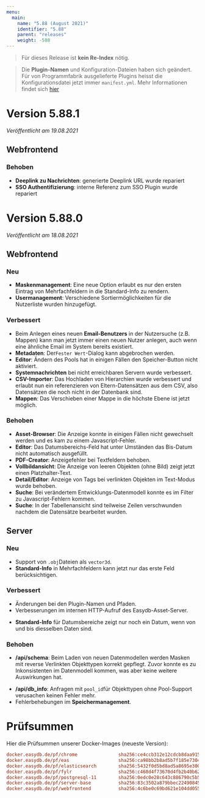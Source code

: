 ```yaml
---
menu:
  main:
    name: "5.88 (August 2021)"
    identifier: "5.88"
    parent: "releases"
    weight: -588
---
```


> Für dieses Release ist **kein Re-Index** nötig. 

> Die **Plugin-Namen** und Konfiguration-Dateien haben sich geändert. Für von Programmfabrik ausgelieferte Plugins heisst die Konfigurationsdatei jetzt immer `manifest.yml`. Mehr Informationen findet sich [hier](https://docs.easydb.de/en/technical/plugins/#plugin-definition)

# Version 5.88.1

*Veröffentlicht am 19.08.2021*

## Webfrontend

### Behoben

- **Deeplink zu Nachrichten**: generierte Deeplink URL wurde repariert
- **SSO Authentifizierung**: interne Referenz zum SSO Plugin wurde repariert

# Version 5.88.0

*Veröffentlicht am 18.08.2021*

## Webfrontend

### Neu

* **Maskenmanagement**: Eine neue Option erlaubt es nur den ersten Eintrag von Mehrfachfeldern in die Standard-Info zu rendern.
* **Usermanagement**: Verschiedene Sortiermöglichkeiten für die Nutzerliste wurden hinzugefügt.

### Verbessert

* Beim Anlegen eines neuen **Email-Benutzers** in der Nutzersuche (z.B. Mappen) kann man jetzt immer einen neuen Nutzer anlegen, auch wenn eine ähnliche Email im System bereits existiert.
* **Metadaten**: Der`Fester Wert`-Dialog kann abgebrochen werden.
* **Editor**: Ändern des Pools hat in einigen Fällen den Speicher-Button nicht aktiviert.
* **Systemnachrichten** bei nicht erreichbaren Servern wurde verbessert.
* **CSV-Importer**: Das Hochladen von Hierarchien wurde verbessert und erlaubt nun ein referenzieren von Eltern-Datensätzen aus dem CSV, also Datensätzen die noch nicht in der Datenbank sind.
* **Mappen**: Das Verschieben einer Mappe in die höchste Ebene ist jetzt möglich.

### Behoben

* **Asset-Browser**: Die Anzeige konnte in einigen Fällen nicht gewechselt werden und es kam zu einem Javascript-Fehler.
* **Editor**: Das Datumsbereichs-Feld hat unter Umständen das Bis-Datum nicht automatisch ausgefüllt.
* **PDF-Creator**: Anzeigefehler bei Textfeldern behoben.
* **Vollbildansicht**: Die Anzeige von leeren Objekten (ohne Bild) zeigt jetzt einen Platzhalter-Text.
* **Detail/Editor**: Anzeige von Tags bei verlinkten Objekten im Text-Modus wurde behoben.
* **Suche**: Bei verändertem Entwicklungs-Datenmodell konnte es im Filter zu Javascript-Fehlern kommen.
* **Suche**: In der Tabellenansicht sind teilweise Zeilen verschwunden nachdem die Datensätze bearbeitet wurden.

## Server

### Neu

- Support von `.obj`Dateien als `vector3d`.
- **Standard-Info** in Mehrfachfeldern kann jetzt nur das erste Feld berücksichtigen.

### Verbessert

* Änderungen bei den Plugin-Namen und Pfaden.
* Verbesserungen im internen HTTP-Aufruf des Easydb-Asset-Server.

- **Standard-Info** für Datumsbereiche zeigt nur noch ein Datum, wenn von und bis diesselben Daten sind.

### Behoben

* **/api/schema**: Beim Laden von neuen Datenmodellen werden Masken mit reverse Verlinkten Objekttypen korrekt gepflegt. Zuvor konnte es zu Inkonsistenten im Datenmodell kommen, was aber keine weitere Auswirkungen hat.

- **/api/db_info**: Anfragen mit `pool_id`für Objekttypen ohne Pool-Support verusachen keinen Fehler mehr.
- Fehlerbehebungen im **Speichermanagement**.

# Prüfsummen

Hier die Prüfsummen unserer Docker-Images (neueste Version): 

```ini
docker.easydb.de/pf/chrome               sha256:ce4ccb312e12cdcb8daa9151e80081738b2612b1c109ecdcb39519e3f367c6ec
docker.easydb.de/pf/eas                  sha256:ca98bb2b8ad5b7f185e730446752153dfc5fac0b8bae5e06326aa41b66b794b4
docker.easydb.de/pf/elasticsearch        sha256:5432f0d5bd8ad5a8695e300ffa86db1d13c5183b12a70ce5f76c77a0e6b3c209
docker.easydb.de/pf/fylr                 sha256:c468d4f73670d4fb2b40b62290c3a680ba83ed611b5991102c940c15013d7272
docker.easydb.de/pf/postgresql-11        sha256:0edc0e28c643c886790c5b5d84ab224e4950edaad3b4d27dda04fa875c0f6ce1
docker.easydb.de/pf/server-base          sha256:83c3502a879bbec22490845ddb813b4d15ed8fe2cae608ca50c82b4363e7e9b9
docker.easydb.de/pf/webfrontend          sha256:4c6be0c69bd621e104dd055b865476c5c40b8c8506818a93b870242592c48934
```

